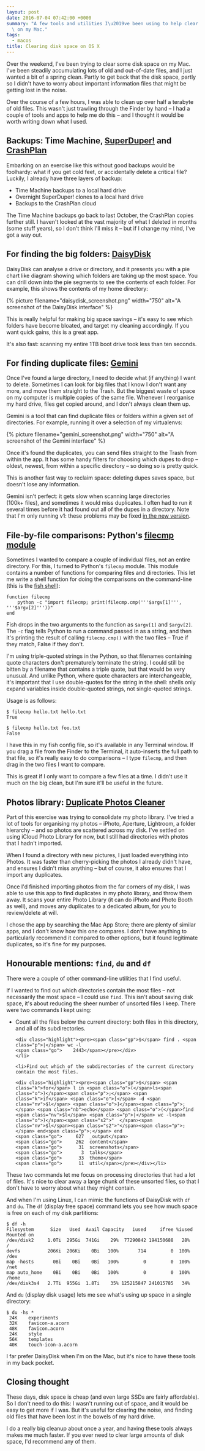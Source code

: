 ```yaml
---
layout: post
date: 2016-07-04 07:42:00 +0000
summary: "A few tools and utilities I\u2019ve been using to help clear disk space\
  \ on my Mac."
tags:
  - macos
title: Clearing disk space on OS X
---
```


Over the weekend, I've been trying to clear some disk space on my Mac.
I've been steadily accumulating lots of old and out-of-date files, and I just wanted a bit of a spring clean.
Partly to get back that the disk space, partly so I didn't have to worry about important information files that might be getting lost in the noise.

Over the course of a few hours, I was able to clean up over half a terabyte of old files.
This wasn't just trawling through the Finder by hand &ndash; I had a couple of tools and apps to help me do this &ndash; and I thought it would be worth writing down what I used.

## Backups: Time Machine, [SuperDuper!](http://www.shirt-pocket.com/SuperDuper/SuperDuperDescription.html) and [CrashPlan](https://www.crashplan.com/en-us/)

Embarking on an exercise like this without good backups would be foolhardy: what if you get cold feet, or accidentally delete a critical file?
Luckily, I already have three layers of backup:

*   Time Machine backups to a local hard drive
*   Overnight SuperDuper! clones to a local hard drive
*   Backups to the CrashPlan cloud

The Time Machine backups go back to last October, the CrashPlan copies further still.
I haven't looked at the vast majority of what I deleted in months (some stuff years), so I don't think I'll miss it &ndash; but if I change my mind, I've got a way out.

## For finding the big folders: [DaisyDisk](https://daisydiskapp.com/)

DaisyDisk can analyse a drive or directory, and it presents you with a pie chart like diagram showing which folders are taking up the most space.
You can drill down into the pie segments to see the contents of each folder.
For example, this shows the contents of my home directory:

{%
  picture
  filename="daisydisk_screenshot.png"
  width="750"
  alt="A screenshot of the DaisyDisk interface"
%}

This is really helpful for making big space savings – it's easy to see which folders have become bloated, and target my cleaning accordingly.
If you want quick gains, this is a great app.

It's also fast: scanning my entire 1TB boot drive took less than ten&nbsp;seconds.

## For finding duplicate files: [Gemini](http://macpaw.com/gemini)

Once I've found a large directory, I need to decide what (if anything) I want to delete.
Sometimes I can look for big files that I know I don't want any more, and move them straight to the Trash.
But the biggest waste of space on my computer is multiple copies of the same file.
Whenever I reorganise my hard drive, files get copied around, and I don't always clean them up.

Gemini is a tool that can find duplicate files or folders within a given set of directories.
For example, running it over a selection of my virtualenvs:

{%
  picture
  filename="gemini_screenshot.png"
  width="750"
  alt="A screenshot of the Gemini interface"
%}

Once it's found the duplicates, you can send files straight to the Trash from within the app.
It has some handy filters for choosing which dupes to drop – oldest, newest, from within a specific directory – so doing so is pretty quick.

This is another fast way to reclaim space: deleting dupes saves space, but doesn't lose any information.

Gemini isn't perfect: it gets slow when scanning large directories (100k+&nbsp;files), and sometimes it would miss duplicates.
I often had to run it several times before it had found out all of the dupes in a directory.
Note that I'm only running v1: these problems may be fixed [in the new version](http://blog.macpaw.com/post/144144304448/gemini-2-like-gemini-only-smarter).

## File-by-file comparisons: Python's [filecmp module](https://docs.python.org/3.5/library/filecmp.html)

Sometimes I wanted to compare a couple of individual files, not an entire directory.
For this, I turned to Python's `filecmp` module.
This module contains a number of functions for comparing files and directories.
This let me write a shell function for doing the comparisons on the command-line (this is the [fish shell](https://fishshell.com)):

```fish
function filecmp
    python -c "import filecmp; print(filecmp.cmp('''$argv[1]''', '''$argv[2]'''))"
end
```

Fish drops in the two arguments to the function as `$argv[1]` and `$argv[2]`.
The `-c` flag tells Python to run a command passed in as a string, and then it's printing the result of calling `filecmp.cmp()` with the two files &ndash; True if they match, False if they don't.

I'm using triple-quoted strings in the Python, so that filenames containing quote characters don't prematurely terminate the string.
I could still be bitten by a filename that contains a triple quote, but that would be very unusual.
And unlike Python, where quote characters are interchangeable, it's important that I use double-quotes for the string in the shell: shells only expand variables inside double-quoted strings, not single-quoted strings.

Usage is as follows:

```console
$ filecmp hello.txt hello.txt
True

$ filecmp hello.txt foo.txt
False
```

I have this in my fish config file, so it's available in any Terminal window.
If you drag a file from the Finder to the Terminal, it auto-inserts the full path to that file, so it's really easy to do comparisons &ndash; I type `filecmp`, and then drag in the two files I want to compare.

This is great if I only want to compare a few files at a time.
I didn't use it much on the big clean, but I'm sure it'll be useful in the future.

## Photos library: [Duplicate Photos Cleaner](http://pocketbitsllc.com)

Part of this exercise was trying to consolidate my photo library.
I've tried a lot of tools for organising my photos &ndash; iPhoto, Aperture, Lightroom, a folder hierarchy &ndash; and so photos are scattered across my disk.
I've settled on using iCloud Photo Library for now, but I still had directories with photos that I hadn't imported.

When I found a directory with new pictures, I just loaded everything into Photos.
It was faster than cherry-picking the photos I already didn't have, and ensures I didn't miss anything &ndash; but of course, it also ensures that I import any duplicates.

Once I'd finished importing photos from the far corners of my disk, I was able to use this app to find duplicates in my photo library, and throw them away.
It scans your entire Photo Library (it can do iPhoto and Photo Booth as well), and moves any duplicates to a dedicated album, for you to review/delete at will.

I chose the app by searching the Mac App Store; there are plenty of similar apps, and I don't know how this one compares.
I don't have anything to particularly recommend it compared to other options, but it found legitimate duplicates, so it's fine for my purposes.

## Honourable mentions: `find`, `du` and `df`

There were a couple of other command-line utilities that I find useful.

If I wanted to find out which directories contain the most files &ndash; not necessarily the most space &ndash; I could use `find`.
This isn't about saving disk space, it's about reducing the sheer number of unsorted files I keep.
There were two commands I kept using:

<ul>
    <li>Count all the files below the current directory: both files in this directory, and all of its subdirectories.

    <div class="highlight"><pre><span class="gp">$</span> find . <span class="p">|</span> wc -l
    <span class="go">    2443</span></pre></div>
    </li>

    <li>Find out which of the subdirectories of the current directory contain the most files.

    <div class="highlight"><pre><span class="gp">$</span> <span class="k">for</span> l in <span class="o">(</span>ls<span class="o">)</span><span class="p">;</span> <span class="k">if</span> <span class="o">[</span> -d <span class="nv">$l</span> <span class="o">]</span><span class="p">;</span> <span class="nb">echo</span> <span class="o">(</span>find <span class="nv">$l</span> <span class="p">|</span> wc -l<span class="o">)</span><span class="s2">"  </span><span class="nv">$l</span><span class="s2">"</span><span class="p">;</span> end<span class="p">;</span> end
    <span class="go">     627  _output</span>
    <span class="go">     262  content</span>
    <span class="go">      31  screenshots</span>
    <span class="go">       3  talks</span>
    <span class="go">      33  theme</span>
    <span class="go">      11  util</span></pre></div></li>
</ul>

These two commands let me focus on processing directories that had a lot of files.
It's nice to clear away a large chunk of these unsorted files, so that I don't have to worry about what they might contain.

And when I'm using Linux, I can mimic the functions of DaisyDisk with `df` and `du`.
The `df` (display free space) command lets you see how much space is free on each of my disk partitions:

```console
$ df -h
Filesystem      Size   Used  Avail Capacity   iused     ifree %iused  Mounted on
/dev/disk2     1.0Ti  295Gi  741Gi    29%  77290842 194150688   28%   /
devfs          206Ki  206Ki    0Bi   100%       714         0  100%   /dev
map -hosts       0Bi    0Bi    0Bi   100%         0         0  100%   /net
map auto_home    0Bi    0Bi    0Bi   100%         0         0  100%   /home
/dev/disk3s4   2.7Ti  955Gi  1.8Ti    35% 125215847 241015785   34%
```

And `du` (display disk usage) lets me see what's using up space in a single directory:

```console
$ du -hs *
 24K    experiments
 32K    favicon-a.acorn
 48K    favicon.acorn
 24K    style
 56K    templates
 40K    touch-icon-a.acorn
```

I far prefer DaisyDisk when I'm on the Mac, but it's nice to have these tools in my back pocket.

## Closing thought

These days, disk space is cheap (and even large SSDs are fairly affordable).
So I don't need to do this: I wasn't running out of space, and it would be easy to get more if I was.
But it's useful for clearing the noise, and finding old files that have been lost in the bowels of my hard drive.

I do a really big cleanup about once a year, and having these tools always makes me much faster.
If you ever need to clear large amounts of disk space, I'd recommend any of them.